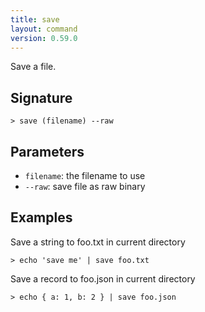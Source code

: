 ```yaml
---
title: save
layout: command
version: 0.59.0
---
```


Save a file.

## Signature

```> save (filename) --raw```

## Parameters

 -  `filename`: the filename to use
 -  `--raw`: save file as raw binary

## Examples

Save a string to foo.txt in current directory
```shell
> echo 'save me' | save foo.txt
```

Save a record to foo.json in current directory
```shell
> echo { a: 1, b: 2 } | save foo.json
```
